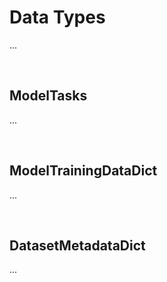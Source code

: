 # Data Types
...

<br>

## ModelTasks
...

<br>

## ModelTrainingDataDict
...

<br>

## DatasetMetadataDict
...
